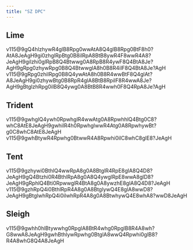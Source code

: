 ```yaml
---
title: "SZ DPC"
---
```

## Lime

<fumen height=6 code ="v115@2gRpEewhBeRpEewhCeR4Bthlwhg0AeT4Btglwhi0R4?CeglJeAgH"></fumen><fumen height=6 code="v115@2gRpEewhBeRpEewhywR4Bthlwhg0wwT4Btglwhi0R4?CeglJeAgH"></fumen>
<fumen code="v115@KhB8EeA8BeB8EeF8CeA8JeAgH"></fumen>

<solution>v115@9gQ4hlzhywR4glB8Rpg0wwAtA8Q4glB8Rpg0BtF8h0?AtA8JeAgH9gi0zhglRpBtg0B8ilRpA8BtB8ywR4F8wwR4A8?JeAgH9gilzhi0glRpB8Q4Btwwg0A8RpB8R4ywF8Q4BtA8Je?AgH9gRpg0zhywRpg0B8Q4BtwwglA8h0B8R4ilF8Q4BtA8Je?AgH</solution>
<solution spoiler="Extras">v115@9gRpg0zhilRpg0B8Q4ywAtA8h0B8R4wwBtF8Q4glAt?A8JeAgH9gi0zhywBtg0B8RpR4glA8BtB8RpilF8R4wwA8Je?AgH9gBtglzhRpg0ilB8Q4ywg0A8BtB8R4wwh0F8Q4RpA8Je?AgH</solution>

## Trident

<fumen height=6 code="v115@6gQ4IeR4whQ4hlh0CeQ4whR4glg0BtAeRpwhAeQ4gl?g0AeBtRpwhJeAgH"></fumen><fumen height=6 code="v115@6gQ4IeR4whQ4hlh0ywQ4whR4glg0BtwwRpwhAeQ4gl?g0AeBtRpwhJeAgH"></fumen><fumen code="v115@OhA8IeC8AeC8AeE8JeAgH"></fumen>

<solution>v115@9gwhglQ4ywh0RpwhglR4wwAtg0A8RpwhhlQ4Btg0C8?whC8AtE8JeAgH9gwhilR4h0RpwhglwwR4Atg0A8RpwhywBt?g0C8whC8AtE8JeAgH</solution>
<solution spoiler="Extras">v115@9gwhBtywR4Rpwhg0BtwwR4A8Rpwhi0ilC8whC8glE8?JeAgH</solution>

## Tent

<fumen height=6 code="v115@7gQ4AewhGeR4whilh0CeQ4whglR4g0BtAeRpwhR4Ae?g0AeBtRpJeAgH"></fumen><fumen height=6 code="v115@7gQ4AewhGeR4whilh0ywQ4whglR4g0BtwwRpwhR4Ae?g0AeBtRpJeAgH"></fumen><fumen code="v115@PhA8AeA8GeE8AeA8AeD8JeAgH"></fumen>

<solution>v115@9gzhywi0BthlQ4wwRpA8g0A8BtglR4RpE8glA8Q4D8?JeAgH9gQ4Btzhi0R4BthlRpA8g0A8Q4ywglRpE8wwA8glD8?JeAgH9gRphlQ4Bti0RpwwglR4BtA8g0A8ywzhE8glA8Q4D8?JeAgH</solution>
<solution spoiler="Extras">v115@9gzhRpQ4i0BthlRpR4A8g0A8BtglywQ4E8glA8wwD8?JeAgH9gBtglwhRpQ4i0ilwhRpR4A8g0A8BtwhywQ4E8whA8?wwD8JeAgH</solution>

## Sleigh

<fumen height=6 code="v115@4gQ4IeR4BewhQ4hlCeQ4RpwhR4glg0AeBtRpwhAeQ4?gli0BtAewhJeAgH"></fumen><fumen height=6 code="v115@4gQ4IeR4BewhQ4hlywQ4RpwhR4glg0wwBtRpwhAeQ4?gli0BtAewhJeAgH"></fumen><fumen code="v115@MhA8IeB8BeA8AeG8AeA8JeAgH"></fumen>

<solution>v115@9gwhh0hlBtywwhg0RpglA8BtR4whg0RpglB8R4A8wh?G8wwA8JeAgH9gwhBthlywRpwhg0BtglA8wwQ4Rpwhi0glB8?R4A8whG8Q4A8JeAgH</solution>
